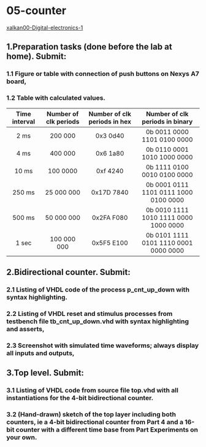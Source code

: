 # 05-counter
[xalkan00-Digital-electronics-1](https://github.com/xalkan00/Digital-electronics-1)

## 1.Preparation tasks (done before the lab at home). Submit:

### 1.1 Figure or table with connection of push buttons on Nexys A7 board,
### 1.2 Table with calculated values.

   | **Time interval** | **Number of clk periods** | **Number of clk periods in hex** | **Number of clk periods in binary** |
   | :-: | :-: | :-: | :-: |
   | 2&nbsp;ms | 200 000 | 0x3 0d40 | 0b 0011 0000 1101 0100 0000 |
   | 4&nbsp;ms | 400 000 | 0x6 1a80 | 0b 0110 0001 1010 1000 0000 |
   | 10&nbsp;ms | 100 0000 | 0xf 4240 | 0b 1111 0100 0010 0100 0000 |
   | 250&nbsp;ms | 25 000 000 | 0x17D 7840 | 0b 0001 0111 1101 0111 1000 0100 0000 |
   | 500&nbsp;ms | 50 000 000 | 0x2FA F080 | 0b 0010 1111 1010 1111 0000 1000 0000 |
   | 1&nbsp;sec | 100 000 000 | 0x5F5 E100 | 0b 0101 1111 0101 1110 0001 0000 0000 |


## 2.Bidirectional counter. Submit:

### 2.1 Listing of VHDL code of the process p_cnt_up_down with syntax highlighting.
### 2.2 Listing of VHDL reset and stimulus processes from testbench file tb_cnt_up_down.vhd with syntax highlighting and asserts,
### 2.3 Screenshot with simulated time waveforms; always display all inputs and outputs,


## 3.Top level. Submit:

### 3.1 Listing of VHDL code from source file top.vhd with all instantiations for the 4-bit bidirectional counter.
### 3.2 (Hand-drawn) sketch of the top layer including both counters, ie a 4-bit bidirectional counter from Part 4 and a 16-bit counter with a different time base from Part Experiments on your own.
